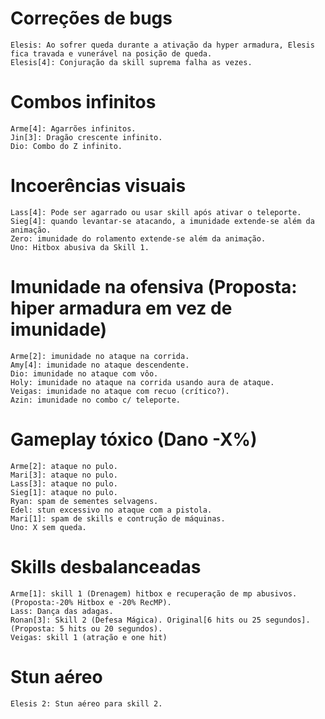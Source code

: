 Correções de bugs
=================
	Elesis: Ao sofrer queda durante a ativação da hyper armadura, Elesis fica travada e vunerável na posição de queda.
	Elesis[4]: Conjuração da skill suprema falha as vezes.

Combos infinitos
================
	Arme[4]: Agarrões infinitos.
	Jin[3]: Dragão crescente infinito.
	Dio: Combo do Z infinito.

Incoerências visuais
====================
	Lass[4]: Pode ser agarrado ou usar skill após ativar o teleporte.
	Sieg[4]: quando levantar-se atacando, a imunidade extende-se além da animação.
	Zero: imunidade do rolamento extende-se além da animação.
	Uno: Hitbox abusiva da Skill 1.

Imunidade na ofensiva (Proposta: hiper armadura em vez de imunidade)
====================================================================
	Arme[2]: imunidade no ataque na corrida.
	Amy[4]: imunidade no ataque descendente.
	Dio: imunidade no ataque com vôo.
	Holy: imunidade no ataque na corrida usando aura de ataque.
	Veigas: imunidade no ataque com recuo (crítico?).
	Azin: imunidade no combo c/ teleporte.

Gameplay tóxico (Dano -X%)
==========================
	Arme[2]: ataque no pulo.
	Mari[3]: ataque no pulo.
	Lass[3]: ataque no pulo.
	Sieg[1]: ataque no pulo.
	Ryan: spam de sementes selvagens.
	Edel: stun excessivo no ataque com a pistola.
	Mari[1]: spam de skills e contrução de máquinas.
	Uno: X sem queda.

Skills desbalanceadas
=====================
	Arme[1]: skill 1 (Drenagem) hitbox e recuperação de mp abusivos. (Proposta:-20% Hitbox e -20% RecMP).
	Lass: Dança das adagas.
	Ronan[3]: Skill 2 (Defesa Mágica). Original[6 hits ou 25 segundos]. (Proposta: 5 hits ou 20 segundos).
	Veigas: skill 1 (atração e one hit)

Stun aéreo
==========
	Elesis 2: Stun aéreo para skill 2.
